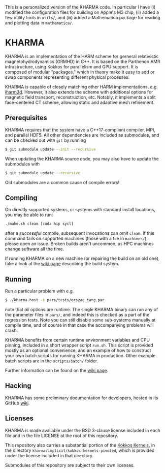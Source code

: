 This is a personalized version of the KHARMA code. In particular I have
(i) modified the configuration files for building on Apple's M3 chip,
(ii) added a few utility tools in `utils/`, and
(iii) added a Mathematica package for reading and plotting data in `mathematica/`.

# KHARMA
KHARMA is an implementation of the HARM scheme for gerneral relativistic magnetohydrodynamics (GRMHD) in C++.  It is based on the Parthenon AMR infrastructure, using Kokkos for parallelism and GPU support.  It is composed of modular "packages," which in theory make it easy to add or swap components representing different physical processes.

KHARMA is capable of closely matching other HARM implementations, e.g. [iharm3d](https://github.com/AFD-Illinois/iharm3d). However, it also extends the scheme with additional options for magnetic field transport, reconstruction, etc.  Notably, it implements a split face-centered CT scheme, allowing static and adaptive mesh refinement.

## Prerequisites
KHARMA requires that the system have a C++17-compliant compiler, MPI, and parallel HDF5.  All other dependencies are included as submodules, and can be checked out with `git` by running
```bash
$ git submodule update --init --recursive
```

When updating the KHARMA source code, you may also have to update the submodules with
```bash
$ git submodule update --recursive
```
Old submodules are a common cause of compile errors!

## Compiling
On directly supported systems, or systems with standard install locations, you may be able to run:
```bash
./make.sh clean [cuda hip sycl]
```
after a *successful* compile, subsequent invocations can omit `clean`.  If this command fails on supported machines (those with a file in `machines/`), please open an issue.  Broken builds aren't uncommon, as HPC machines change software all the time.

If running KHARMA on a new machine (or repairing the build on an old one), take a look at the [wiki page](https://github.com/AFD-Illinois/kharma/wiki/Building-KHARMA) describing the build system.

## Running
Run a particular problem with e.g.
```bash
$ ./kharma.host -i pars/tests/orszag_tang.par
```
note that *all* options are runtime.  The single KHARMA binary can run any of the parameter files in `pars/`, and indeed this is checked as a part of the regression tests.  Note you can still disable some sub-systems manually at compile time, and of course in that case the accompanying problems will crash.

KHARMA benefits from certain runtime environment variables and CPU pinning, included in a short wrapper script `run.sh`.  This script is provided mostly as an optional convenience, and an example of how to construct your own batch scripts for running KHARMA in production.  Other example batch scripts are in the `scripts/batch/` folder.

Further information can be found on the [wiki page](https://github.com/AFD-Illinois/kharma/wiki/Running-KHARMA).

## Hacking
KHARMA has some preliminary documentation for developers, hosted in its GitHub [wiki](https://github.com/AFD-Illinois/kharma/wiki).

## Licenses
KHARMA is made available under the BSD 3-clause license included in each file and in the file LICENSE at the root of this repository.

This repository also carries a substantial portion of the [Kokkos Kernels](https://github.com/kokkos/kokkos-kernels), in the directory `kharma/implicit/kokkos-kernels-pivoted`, which is provided under the license included in that directory.

Submodules of this repository are subject to their own licenses.
